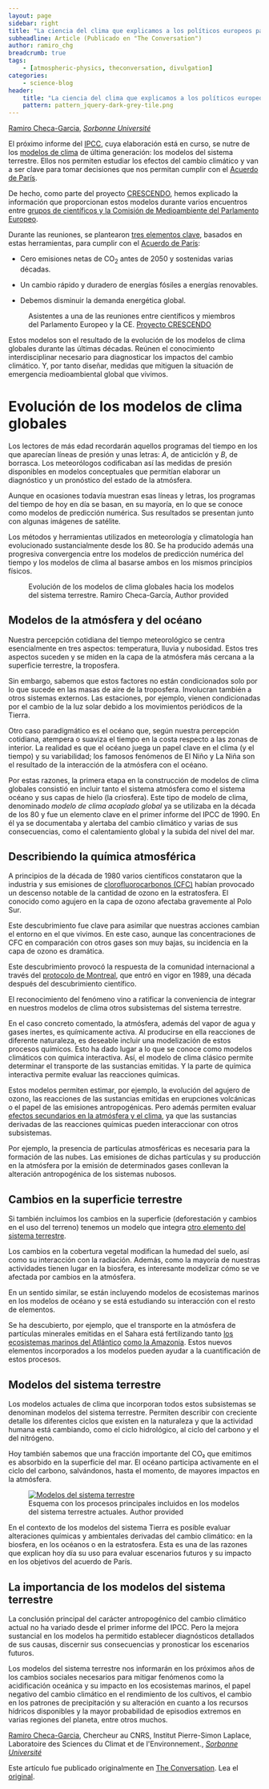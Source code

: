 ```yaml
---
layout: page
sidebar: right
title: "La ciencia del clima que explicamos a los políticos europeos para cumplir con el Acuerdo de París "
subheadline: Article (Publicado en "The Conversation")
author: ramiro_chg
breadcrumb: true
tags:
    - [atmospheric-physics, theconversation, divulgation]
categories:
    - science-blog
header:
    title: "La ciencia del clima que explicamos a los políticos europeos para cumplir con el Acuerdo de París "
    pattern: pattern_jquery-dark-grey-tile.png
---
```


<script type="text/javascript" src="https://theconversation.com/javascripts/lib/content_tracker_hook.js" id="theconversation_tracker_hook" data-counter="https://counter.theconversation.com/content/142936/count?distributor=republish-lightbox-advanced" async="async"></script>

<span><a href="https://theconversation.com/profiles/ramiro-checa-garcia-1126023">Ramiro Checa-Garcia</a>, <em><a href="https://theconversation.com/institutions/sorbonne-universite-2467">Sorbonne Université</a></em></span>

<p>El próximo informe del <a href="https://www.ipcc.ch/assessment-report/ar6/">IPCC</a>, cuya elaboración está en curso, se nutre de los <a href="https://www.wcrp-climate.org/wgcm-cmip/wgcm-cmip6">modelos de clima</a> de última generación: los modelos del sistema terrestre. Ellos nos permiten estudiar los efectos del cambio climático y van a ser clave para tomar decisiones que nos permitan cumplir con el <a href="https://ec.europa.eu/clima/policies/international/negotiations/paris_es">Acuerdo de París</a>. </p>

<p>De hecho, como parte del proyecto <a href="https://www.crescendoproject.eu/crescendo-is-supporting-policy-makers-on-routes-to-realizing-the-2015-paris-agreement/">CRESCENDO</a>, hemos explicado la información que proporcionan estos modelos durante varios encuentros entre <a href="https://brussels.whiterose.ac.uk/news/white-rose-brussels-crescendo-climate-change-event-a-success/">grupos de científicos y la Comisión de Medioambiente del Parlamento Europeo</a>. </p>

<p>Durante las reuniones, se plantearon <a href="https://www.crescendoproject.eu/wp-content/uploads/2017/03/Realizing_the_Paris_Agreement_A4_print-spanish_final.pdf">tres elementos clave</a>, basados en estas herramientas, para cumplir con el <a href="https://www.crescendoproject.eu/wp-content/uploads/2017/03/ALL-Presentations_CRESCENDO_1-5C-policy-event_vfinal-to-share2.pdf">Acuerdo de París</a>:</p>

<ul>
<li><p>Cero emisiones netas de CO<sub>2</sub> antes de 2050 y sostenidas varias décadas.</p></li>
<li><p>Un cambio rápido y duradero de energías fósiles a energías renovables. </p></li>
<li><p>Debemos disminuir la demanda energética global.</p></li>
</ul>

<figure class="align-center zoomable">
            <a href="https://images.theconversation.com/files/352317/original/file-20200811-24-1tg0hqq.jpg?ixlib=rb-1.1.0&q=45&auto=format&w=1000&fit=clip"><img alt="" src="https://images.theconversation.com/files/352317/original/file-20200811-24-1tg0hqq.jpg?ixlib=rb-1.1.0&q=45&auto=format&w=754&fit=clip" srcset="https://images.theconversation.com/files/352317/original/file-20200811-24-1tg0hqq.jpg?ixlib=rb-1.1.0&q=45&auto=format&w=600&h=400&fit=crop&dpr=1 600w, https://images.theconversation.com/files/352317/original/file-20200811-24-1tg0hqq.jpg?ixlib=rb-1.1.0&q=30&auto=format&w=600&h=400&fit=crop&dpr=2 1200w, https://images.theconversation.com/files/352317/original/file-20200811-24-1tg0hqq.jpg?ixlib=rb-1.1.0&q=15&auto=format&w=600&h=400&fit=crop&dpr=3 1800w, https://images.theconversation.com/files/352317/original/file-20200811-24-1tg0hqq.jpg?ixlib=rb-1.1.0&q=45&auto=format&w=754&h=503&fit=crop&dpr=1 754w, https://images.theconversation.com/files/352317/original/file-20200811-24-1tg0hqq.jpg?ixlib=rb-1.1.0&q=30&auto=format&w=754&h=503&fit=crop&dpr=2 1508w, https://images.theconversation.com/files/352317/original/file-20200811-24-1tg0hqq.jpg?ixlib=rb-1.1.0&q=15&auto=format&w=754&h=503&fit=crop&dpr=3 2262w" sizes="(min-width: 1466px) 754px, (max-width: 599px) 100vw, (min-width: 600px) 600px, 237px"></a>
            <figcaption>
              <span class="caption">Asistentes a una de las reuniones entre científicos y miembros del Parlamento Europeo y la CE.</span>
              <span class="attribution"><a class="source" href="https://www.crescendoproject.eu/crescendo-is-supporting-policy-makers-on-routes-to-realizing-the-2015-paris-agreement/#more-998">Proyecto CRESCENDO</a></span>
            </figcaption>
          </figure>

<p>Estos modelos son el resultado de la evolución de los modelos de clima globales durante las últimas décadas. Reúnen el conocimiento interdisciplinar necesario para  diagnosticar los impactos del cambio climático. Y, por tanto diseñar, medidas que mitiguen la situación de emergencia medioambiental global que vivimos.</p>

<h1>Evolución de los modelos de clima globales</h1>

<p>Los lectores de más edad recordarán aquellos programas del tiempo en los que aparecían líneas de presión y unas letras: <em>A</em>, de anticiclón y <em>B</em>, de borrasca. Los meteorólogos codificaban así las medidas de presión disponibles en modelos conceptuales que permitían elaborar un diagnóstico y un pronóstico del estado de la atmósfera. </p>

<p>Aunque en ocasiones todavía muestran esas líneas y letras, los programas del tiempo de hoy en día se basan, en su mayoría, en lo que se conoce como modelos de predicción numérica. Sus resultados se presentan junto con algunas imágenes de satélite.</p>

<p>Los métodos y herramientas utilizados en meteorología y climatología han evolucionado sustancialmente desde los 80. Se ha producido además una progresiva convergencia entre los modelos de predicción numérica del tiempo y los modelos de clima al basarse ambos en los mismos principios físicos. </p>

<figure class="align-center zoomable">
            <a href="https://images.theconversation.com/files/348212/original/file-20200718-31-10e2y99.jpg?ixlib=rb-1.1.0&q=45&auto=format&w=1000&fit=clip"><img alt="" src="https://images.theconversation.com/files/348212/original/file-20200718-31-10e2y99.jpg?ixlib=rb-1.1.0&q=45&auto=format&w=754&fit=clip" srcset="https://images.theconversation.com/files/348212/original/file-20200718-31-10e2y99.jpg?ixlib=rb-1.1.0&q=45&auto=format&w=600&h=300&fit=crop&dpr=1 600w, https://images.theconversation.com/files/348212/original/file-20200718-31-10e2y99.jpg?ixlib=rb-1.1.0&q=30&auto=format&w=600&h=300&fit=crop&dpr=2 1200w, https://images.theconversation.com/files/348212/original/file-20200718-31-10e2y99.jpg?ixlib=rb-1.1.0&q=15&auto=format&w=600&h=300&fit=crop&dpr=3 1800w, https://images.theconversation.com/files/348212/original/file-20200718-31-10e2y99.jpg?ixlib=rb-1.1.0&q=45&auto=format&w=754&h=377&fit=crop&dpr=1 754w, https://images.theconversation.com/files/348212/original/file-20200718-31-10e2y99.jpg?ixlib=rb-1.1.0&q=30&auto=format&w=754&h=377&fit=crop&dpr=2 1508w, https://images.theconversation.com/files/348212/original/file-20200718-31-10e2y99.jpg?ixlib=rb-1.1.0&q=15&auto=format&w=754&h=377&fit=crop&dpr=3 2262w" sizes="(min-width: 1466px) 754px, (max-width: 599px) 100vw, (min-width: 600px) 600px, 237px"></a>
            <figcaption>
              <span class="caption">Evolución de los modelos de clima globales hacia los modelos del sistema terrestre.</span>
              <span class="attribution"><span class="source">Ramiro Checa-García</span>, <span class="license">Author provided</span></span>
            </figcaption>
          </figure>

<h2>Modelos de la atmósfera y del océano</h2>

<p>Nuestra percepción cotidiana del tiempo meteorológico se centra esencialmente en tres aspectos: temperatura, lluvia y nubosidad. Estos tres aspectos suceden y se miden en la capa de la atmósfera más cercana a la superficie terrestre, la troposfera. </p>

<p>Sin embargo, sabemos que estos factores no están condicionados solo por lo que sucede en las masas de aire de la troposfera. Involucran también a otros sistemas externos. Las estaciones, por ejemplo, vienen condicionadas por el cambio de la luz solar debido a los movimientos periódicos de la Tierra. </p>

<p>Otro caso paradigmático es el océano que, según nuestra percepción cotidiana, atempera o suaviza el tiempo en la costa respecto a las zonas de interior. La realidad es que el océano juega un papel clave en el clima (y el tiempo) y su variabilidad; los famosos fenómenos de El Niño y La Niña son el resultado de la interacción de la atmósfera con el océano.</p>

<p>Por estas razones, la primera etapa en la construcción de modelos de clima globales consistió en incluir tanto el sistema atmósfera como el sistema océano y sus capas de hielo (la criosfera). Este tipo de modelo de clima, denominado <em>modelo de clima acoplado global</em> ya se utilizaba en la década de los 80 y fue un elemento clave en el primer informe del IPCC de 1990. En él ya se documentaba y alertaba del cambio climático y varias de sus consecuencias, como el calentamiento global y la subida del nivel del mar.</p>

<h2>Describiendo la química atmosférica</h2>

<p>A principios de la década de 1980 varios científicos constataron que la industria y sus emisiones de <a href="https://es.wikipedia.org/wiki/CFC">clorofluorocarbonos (CFC)</a> habían provocado un descenso notable de la cantidad de ozono en la estratosfera. El conocido como agujero en la capa de ozono afectaba gravemente al Polo Sur.</p>

<p>Este descubrimiento fue clave para asimilar que nuestras acciones cambian el entorno en el que vivimos. En este caso, aunque las concentraciones de CFC en comparación con otros gases son muy bajas, su incidencia en la capa de ozono es dramática. </p>

<p>Este descubrimiento provocó la respuesta de la comunidad internacional a través del <a href="https://www.undp.org/content/undp/es/home/sustainable-development/environment-and-natural-capital/montreal-protocol.html">protocolo de Montreal</a>, que entró en vigor en 1989, una década después del descubrimiento científico.</p>

<p>El reconocimiento del fenómeno vino a ratificar la conveniencia de integrar en nuestros modelos de clima otros subsistemas del sistema terrestre. </p>

<p>En el caso concreto comentado, la atmósfera, además del vapor de agua y gases inertes, es químicamente activa. Al producirse en ella reacciones de diferente naturaleza, es deseable incluir una modelización de estos procesos químicos. Esto ha dado lugar a lo que se conoce como modelos climáticos con química interactiva. Así, el modelo de clima clásico permite determinar el transporte de las sustancias emitidas. Y la parte de química interactiva permite evaluar las reacciones químicas. </p>

<p>Estos modelos permiten estimar, por ejemplo, la evolución del agujero de ozono, las reacciones de las sustancias emitidas en erupciones volcánicas o el papel de las emisiones antropogénicas. Pero además permiten evaluar <a href="https://acp.copernicus.org/preprints/acp-2019-1207/">efectos secundarios en la atmósfera y el clima</a>, ya que las sustancias derivadas de las reacciones químicas pueden interaccionar con otros subsistemas. </p>

<p>Por ejemplo, la presencia de partículas atmosféricas es necesaria para la formación de las nubes. Las emisiones de dichas partículas y su producción en la atmósfera por la emisión de determinados gases conllevan la alteración antropogénica de los sistemas nubosos.</p>

<h2>Cambios en la superficie terrestre</h2>

<p>Si también incluimos los cambios en la superficie (deforestación y cambios en el uso del terreno) tenemos un modelo que integra <a href="https://agupubs.onlinelibrary.wiley.com/doi/full/10.1029/2003GB002199">otro elemento del sistema terrestre</a>. </p>

<p>Los cambios en la cobertura vegetal modifican la humedad del suelo, así como su interacción con la radiación. Además, como la mayoría de nuestras actividades tienen lugar en la biosfera, es interesante modelizar cómo se ve afectada por cambios en la atmósfera.</p>

<p>En un sentido similar, se están incluyendo modelos de ecosistemas marinos en los modelos de océano y se está estudiando su interacción con el resto de elementos. </p>

<p>Se ha descubierto, por ejemplo, que el transporte en la atmósfera de partículas minerales emitidas en el Sahara está fertilizando tanto <a href="https://agupubs.onlinelibrary.wiley.com/doi/epdf/10.1002/2013GB004802">los ecosistemas marinos del Atlántico</a> <a href="https://iopscience.iop.org/article/10.1088/1748-9326/1/1/014005/meta">como la Amazonia</a>. Estos nuevos elementos incorporados a los modelos pueden ayudar a la cuantificación de estos procesos.</p>

<h2>Modelos del sistema terrestre</h2>

<p>Los modelos actuales de clima que incorporan todos estos subsistemas se denominan modelos del sistema terrestre. Permiten describir con creciente detalle los diferentes ciclos que existen en la naturaleza y que la actividad humana está cambiando, como el ciclo hidrológico, al ciclo del carbono y el del nitrógeno. </p>

<p>Hoy también sabemos que una fracción importante del CO₂  que emitimos es absorbido en la superficie del mar. El océano participa activamente en el ciclo del carbono, salvándonos, hasta el momento, de mayores impactos en la atmósfera.</p>

<figure class="align-center zoomable">
            <a href="https://images.theconversation.com/files/348156/original/file-20200717-17-1138lgp.png?ixlib=rb-1.1.0&q=45&auto=format&w=1000&fit=clip"><img alt="Modelos del sistema terrestre" src="https://images.theconversation.com/files/348156/original/file-20200717-17-1138lgp.png?ixlib=rb-1.1.0&q=45&auto=format&w=754&fit=clip" srcset="https://images.theconversation.com/files/348156/original/file-20200717-17-1138lgp.png?ixlib=rb-1.1.0&q=45&auto=format&w=600&h=516&fit=crop&dpr=1 600w, https://images.theconversation.com/files/348156/original/file-20200717-17-1138lgp.png?ixlib=rb-1.1.0&q=30&auto=format&w=600&h=516&fit=crop&dpr=2 1200w, https://images.theconversation.com/files/348156/original/file-20200717-17-1138lgp.png?ixlib=rb-1.1.0&q=15&auto=format&w=600&h=516&fit=crop&dpr=3 1800w, https://images.theconversation.com/files/348156/original/file-20200717-17-1138lgp.png?ixlib=rb-1.1.0&q=45&auto=format&w=754&h=649&fit=crop&dpr=1 754w, https://images.theconversation.com/files/348156/original/file-20200717-17-1138lgp.png?ixlib=rb-1.1.0&q=30&auto=format&w=754&h=649&fit=crop&dpr=2 1508w, https://images.theconversation.com/files/348156/original/file-20200717-17-1138lgp.png?ixlib=rb-1.1.0&q=15&auto=format&w=754&h=649&fit=crop&dpr=3 2262w" sizes="(min-width: 1466px) 754px, (max-width: 599px) 100vw, (min-width: 600px) 600px, 237px"></a>
            <figcaption>
              <span class="caption">Esquema con los procesos principales incluidos en los modelos del sistema terrestre actuales.</span>
              <span class="attribution"><span class="license">Author provided</span></span>
            </figcaption>
          </figure>

<p>En el contexto de los modelos del sistema Tierra es posible evaluar alteraciones químicas y ambientales derivadas del cambio climático: en la biosfera, en los océanos o en la estratosfera. Esta es una de las razones que explican hoy día su uso para evaluar escenarios futuros y su impacto en los objetivos del acuerdo de París. </p>

<h2>La importancia de los modelos del sistema terrestre</h2>

<p>La conclusión principal del carácter antropogénico del cambio climático actual no ha variado desde el primer informe del IPCC. Pero la mejora sustancial en los modelos ha permitido establecer diagnósticos detallados de sus causas, discernir sus consecuencias y pronosticar los escenarios futuros. </p>

<p>Los modelos del sistema terrestre nos informarán en los próximos años de los cambios sociales necesarios para mitigar fenómenos como la acidificación oceánica y su impacto en los ecosistemas marinos, el papel negativo del cambio climático en el rendimiento de los cultivos, el cambio en los patrones de precipitación y su alteración en cuanto a los recursos hídricos disponibles y la mayor probabilidad de episodios extremos en varias regiones del planeta, entre otros muchos.</p>

<p><span><a href="https://theconversation.com/profiles/ramiro-checa-garcia-1126023">Ramiro Checa-Garcia</a>, Chercheur au CNRS, Institut Pierre-Simon Laplace, Laboratoire des Sciences du Climat et de l'Environnement., <em><a href="https://theconversation.com/institutions/sorbonne-universite-2467">Sorbonne Université</a></em></span></p>

<p>Este artículo fue publicado originalmente en  <a href="https://theconversation.com">The Conversation</a>. Lea el <a href="https://theconversation.com/la-ciencia-del-clima-que-explicamos-a-los-politicos-europeos-para-cumplir-con-el-acuerdo-de-paris-142936">original</a>.</p>
